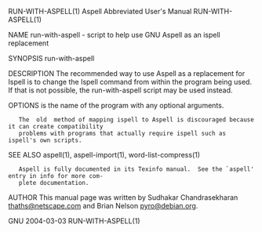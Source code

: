 RUN-WITH-ASPELL(1)                 Aspell Abbreviated User's Manual                 RUN-WITH-ASPELL(1)

NAME
       run-with-aspell - script to help use GNU Aspell as an ispell replacement

SYNOPSIS
       run-with-aspell <command>

DESCRIPTION
       The  recommended  way to use Aspell as a replacement for Ispell is to change the Ispell command
       from within the program being used.  If that is not possible, the run-with-aspell script may be
       used instead.

OPTIONS
       <command>
              is the name of the program with any optional arguments.

       The  old  method of mapping ispell to Aspell is discouraged because it can create compatibility
       problems with programs that actually require ispell such as ispell's own scripts.

SEE ALSO
       aspell(1), aspell-import(1), word-list-compress(1)

       Aspell is fully documented in its Texinfo manual.  See the `aspell' entry in info for more com‐
       plete documentation.

AUTHOR
       This manual page was written by Sudhakar Chandrasekharan <thaths@netscape.com> and Brian Nelson
       <pyro@debian.org>.

GNU                                           2004-03-03                            RUN-WITH-ASPELL(1)
